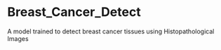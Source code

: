 # Breast_Cancer_Detect
A model trained to detect breast cancer tissues using Histopathological Images
